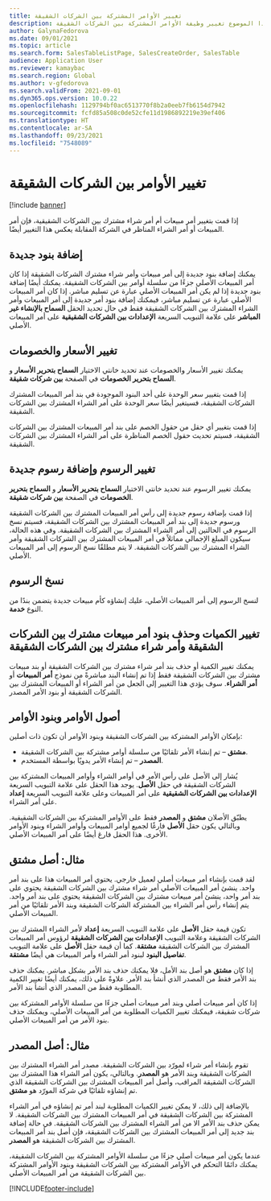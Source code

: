 ```yaml
---
title: تغيير الأوامر المشتركة بين الشركات الشقيقة
description: يوضح هذا الموضوع تغيير وظيفة الأوامر المشتركة بين الشركات الشقيقة
author: GalynaFedorova
ms.date: 09/01/2021
ms.topic: article
ms.search.form: SalesTableListPage, SalesCreateOrder, SalesTable
audience: Application User
ms.reviewer: kamaybac
ms.search.region: Global
ms.author: v-gfedorova
ms.search.validFrom: 2021-09-01
ms.dyn365.ops.version: 10.0.22
ms.openlocfilehash: 1129794bf0ac6513770f8b2a0eeb7fb6154d7942
ms.sourcegitcommit: fcfd85a508c0de52cfe11d1986892219e39ef406
ms.translationtype: HT
ms.contentlocale: ar-SA
ms.lasthandoff: 09/23/2021
ms.locfileid: "7548089"
---
```

# <a name="change-intercompany-orders"></a>تغيير الأوامر بين الشركات الشقيقة

[!include [banner](../../includes/banner.md)]

إذا قمت بتغيير أمر مبيعات أم أمر شراء مشترك بين الشركات الشقيقية، فإن أمر المبيعات أو أمر الشراء المناظر في الشركة المقابلة يعكس هذا التغيير أيضًا.

## <a name="adding-new-lines"></a>إضافة بنود جديدة

يمكنك إضافة بنود جديدة إلى أمر مبيعات وأمر شراء مشترك الشركات الشقيقة إذا كان أمر المبيعات الأصلي جزءًا من سلسلة أوامر بين الشركات الشقيقة. يمكنك أيضًا إضافة بنود جديدة إذا لم يكن أمر المبيعات الأصلي عبارة عن تسليم مباشر. إذا كان أمر المبيعات الأصلي عبارة عن تسليم مباشر، فيمكنك إضافة بنود أمر جديدة إلى أمر المبيعات وأمر الشراء المشترك بين الشركات الشقيقة فقط في حال تحديد الحقل **السماح بالإنشاء غير المباشر** على علامة التبويب السريعة **الإعدادات بين الشركات الشقيقية** على أمر المبيعات الأصلي.

## <a name="changing-prices-and-discounts"></a>تغيير الأسعار والخصومات

يمكنك تغيير الأسعار والخصومات عند تحديد خانتي الاختيار **السماح بتحرير الأسعار** و **السماح بتحرير الخصومات** في الصفحة **بين شركات شقيقة**.

إذا قمت بتغيير سعر الوحدة على أحد البنود الموجودة في بند أمر المبيعات المشترك الشركات الشقيقة، فسيتغير أيضًا سعر الوحدة على أمر الشراء المشترك بين الشركات الشقيقة.

إذا قمت بتغيير أي حقل من حقول الخصم على بند أمر المبيعات المشترك بين الشركات الشقيقة، فسيتم تحديث حقول الخصم المناظرة على أمر الشراء المشترك بين الشركات الشقيقة.

## <a name="changing-and-adding-new-charges"></a>تغيير الرسوم وإضافة رسوم جديدة

يمكنك تغيير الرسوم عند تحديد خانتي الاختيار **السماح بتحرير الأسعار** و **السماح بتحرير الخصومات** في الصفحة **بين شركات شقيقة**.

إذا قمت بإضافة رسوم جديدة إلى رأس أمر المبيعات المشترك بين الشركات الشقيقة ورسوم جديدة إلى بند أمر المبيعات المشترك بين الشركات الشقيقة، فسيتم نسخ الرسوم في الحالتين إلى أمر الشراء المشترك بين الشركات الشقيقة. وفي هذه الحالة، سيكون المبلغ الإجمالي مماثلاً في أمر المبيعات المشترك بين الشركات الشقيقة وأمر الشراء المشترك بين الشركات الشقيقة. لا يتم مطلقًا نسخ الرسوم إلى أمر المبيعات الأصلي.

## <a name="copying-a-fee"></a>نسخ الرسوم

لنسخ الرسوم إلى أمر المبيعات الأصلي، عليك إنشاؤه كأم مبيعات جديدة يتضمن بندًا من النوع **خدمة**.

## <a name="changing-quantities-and-deleting-intercompany-purchases-and-sales-order-lines"></a>تغيير الكميات وحذف بنود أمر مبيعات مشترك بين الشركات الشقيقة وأمر شراء مشترك بين الشركات الشقيقة

يمكنك تغيير الكمية أو حذف بند أمر شراء مشترك بين الشركات الشقيقة أو بند مبيعات مشترك بين الشركات الشقيقة فقط إذا تم إنشاء البند مباشرةً من نموذج **أمر المبيعات** أو **أمر الشراء**. سوف يؤدي هذا التغيير إلى الجعل من أمر الشراء أو المبيعات المشترك بين الشركات الشقيقة أو بنود الأمر المصدر.

## <a name="origins-of-orders-and-order-lines"></a>أصول الأوامر وبنود الأوامر

بإمكان الأوامر المشتركة بين الشركات الشقيقة وبنود الأوامر أن تكون ذات أصلين:

- **مشتق** – تم إنشاء الأمر تلقائيًا من سلسلة أوامر مشتركة بين الشركات الشقيقة.
- **المصدر** – تم إنشاء الأمر يدويًا بواسطة المستخدم.

يُشار إلى الأصل على رأس الأمر في أوامر الشراء وأوامر المبيعات المشتركة بين الشركات الشقيقة في حقل **الأصل**. يوجد هذا الحقل على علامة التبويب السريعة **الإعدادات بين الشركات الشقيقية** على أمر المبيعات وعلى علامة التبويب السريعة **إعداد** على أمر الشراء.

يطبّق الأصلان **مشتق** و **المصدر** فقط على الأوامر المشتركة بين الشركات الشقيقية. وبالتالي يكون حقل **الأصل** فارغًا لجميع أوامر المبيعات وأوامر الشراء وبنود الأوامر الأخرى. هذا الحقل فارغ أيضًا على أمر المبيعات الأصلي.

## <a name="example-derived-origin"></a>مثال: أصل مشتق

لقد قمت بإنشاء أمر مبيعات أصلي لعميل خارجي. يحتوي أمر المبيعات هذا على بند أمر واحد. ينشئ أمر المبيعات الأصلي أمر شراء مشترك بين الشركات الشقيقة يحتوي على بند أمر واحد، ينشئ أمر مبيعات مشترك بين الشركات الشقيقة يحتوي على بند أمر واحد. يتم إنشاء رأس أمر الشراء بين المشتركة الشركات الشقيقة وبند الأمر تلقائيًا من أمر المبيعات الأصلي.

تكون قيمة حقل **الأصل** على علامة التبويب السريعة **إعداد** لأمر الشراء المشترك بين الشركات الشقيقة وعلامة التبويب **الإعدادات بين الشركات الشقيقة** لرؤوس أمر المبيعات المشترك بين الشركات الشقيقة **مشتقة**. كما أن قيمة حقل **الأصل** على علامة التبويب **تفاصيل البنود‬** لبنود أمر الشراء وأمر المبيعات هي أيضًا **مشتقة**.

إذا كان **مشتق** هو أصل بند الأمل، فلا يمكنك حذف بند الأمر بشكل مباشر. يمكنك حذف بند الأمر فقط من المصدر الذي أنشأ بند الأمر. علاوةً على ذلك، يمكنك أيضًا تغيير الكمية المطلوبة فقط من المصدر الذي أنشأ بند الأمر.

إذا كان أمر مبيعات أصلي وبند أمر مبيعات أصلي جزءًا من سلسلة الأوامر المشتركة بين شركات شقيقة، فيمكنك تغيير الكميات المطلوبة من أمر المبيعات الأصلي، ويمكنك حذف بنود الأمر من أمر المبيعات الأصلي.

## <a name="example-source-origin"></a>مثال: أصل المصدر

تقوم بإنشاء أمر شراء لمورّد بين الشركات الشقيقة. مصدر أمر الشراء المشترك بين الشركات الشقيقة وبند الأمر هو **المصدر**. وبالتالي، يكون أمر الشراء هذا المشترك بين الشركات الشقيقة المراقب، وأصل أمر المبيعات المشترك بين الشركات الشقيقة الذي تم إنشاؤه تلقائيًا في شركة المورّد هو **مشتق**.

بالإضافة إلى ذلك، لا يمكن تغيير الكميات المطلوبة لبند أمر تم إنشاؤه في أمر الشراء المشتركة بين الشركات الشقيقة في أمر المبيعات المشترك بين الشركات الشقيقة. لا يمكن حذف بند الأمر الا من أمر الشراء المشترك بين الشركات الشقيقة. في حالة إضافة بند جديد إلى أمر المبيعات المشترك بين الشركات الشقيقة، فإن أصل بند أمر المبيعات المشترك بين الشركات الشقيقة هو **المصدر**.

عندما يكون أمر مبيعات أصلي جزءًا من سلسلة الأوامر المشتركة بين الشركات الشقيقة، يمكنك دائمًا التحكم في الأوامر المشتركة بين الشركات الشقيقة وبنود الأوامر المشتركة بين الشركات الشقيقة من أمر المبيعات الأصلي.

[!INCLUDE[footer-include](../../includes/footer-banner.md)]
